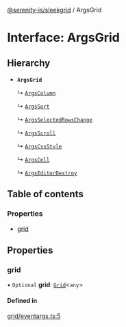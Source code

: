 [@serenity-is/sleekgrid](../README.md) / ArgsGrid

# Interface: ArgsGrid

## Hierarchy

- **`ArgsGrid`**

  ↳ [`ArgsColumn`](ArgsColumn.md)

  ↳ [`ArgsSort`](ArgsSort.md)

  ↳ [`ArgsSelectedRowsChange`](ArgsSelectedRowsChange.md)

  ↳ [`ArgsScroll`](ArgsScroll.md)

  ↳ [`ArgsCssStyle`](ArgsCssStyle.md)

  ↳ [`ArgsCell`](ArgsCell.md)

  ↳ [`ArgsEditorDestroy`](ArgsEditorDestroy.md)

## Table of contents

### Properties

- [grid](ArgsGrid.md#grid)

## Properties

### grid

• `Optional` **grid**: [`Grid`](../classes/Grid.md)<`any`\>

#### Defined in

[grid/eventargs.ts:5](https://github.com/serenity-is/sleekgrid/blob/master/src/grid/eventargs.ts#line&#x3D;5)

